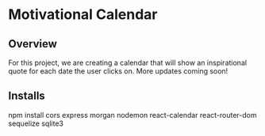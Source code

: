 # Motivational Calendar

## Overview
For this project, we are creating a calendar that will show an inspirational quote for each date the user clicks on. More updates coming soon!

## Installs 
npm install cors express morgan nodemon react-calendar react-router-dom sequelize sqlite3
